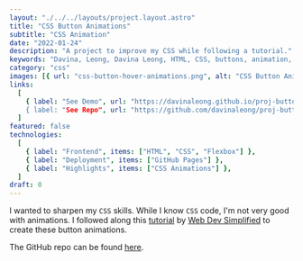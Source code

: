 ```yaml
---
layout: "./../../layouts/project.layout.astro"
title: "CSS Button Animations"
subtitle: "CSS Animation"
date: "2022-01-24"
description: "A project to improve my CSS while following a tutorial."
keywords: "Davina, Leong, Davina Leong, HTML, CSS, buttons, animation, css animation, flex, flexbox"
category: "css"
images: [{ url: "css-button-hover-animations.png", alt: "CSS Button Animations" }]
links:
  [
    { label: "See Demo", url: "https://davinaleong.github.io/proj-button-animations/ },
    { label: "See Repo", url: "https://github.com/davinaleong/proj-button-animations" },
  ]
featured: false
technologies:
  [
    { label: "Frontend", items: ["HTML", "CSS", "Flexbox"] },
    { label: "Deployment", items: ["GitHub Pages"] },
    { label: "Highlights", items: ["CSS Animations"] },
  ]
draft: 0
---
```


I wanted to sharpen my `CSS` skills. While I know `CSS` code, I'm not very good with animations. I followed along this [tutorial](https://www.youtube.com/watch?v=cH0TC9gWiAg) by [Web Dev Simplified](https://www.youtube.com/channel/UCFbNIlppjAuEX4znoulh0Cw) to create these button animations.

The GitHub repo can be found [here](https://github.com/davinaleong/proj-button-animations).
